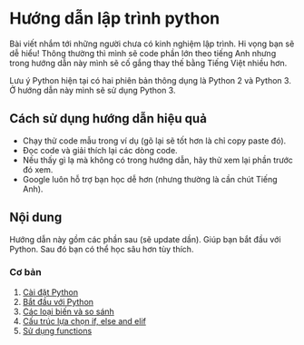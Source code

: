 # Hướng dẫn lập trình python

Bài viết nhắm tới những người chưa có kinh nghiệm lập trình. Hi vọng bạn sẽ dễ hiểu!
Thông thường thì mình sẽ code phần lớn theo tiếng Anh nhưng trong hướng dẫn này mình sẽ cố gắng thay thế bằng Tiếng Việt nhiều hơn.

Lưu ý Python hiện tại có hai phiên bản thông dụng là Python 2 và Python 3. Ở hướng dẫn này mình sẽ sử dụng Python 3. 

## Cách sử dụng hướng dẫn hiệu quả
- Chạy thử code mẫu trong ví dụ (gõ lại sẽ tốt hơn là chỉ copy paste đó).
- Đọc code và giải thích lại các dòng code. 
- Nếu thấy gì lạ mà không có trong hướng dẫn, hãy thử xem lại phần trước đó xem.
- Google luôn hỗ trợ bạn học dễ hơn (nhưng thường là cần chút Tiếng Anh).

## Nội dung

Hướng dẫn này gồm các phần sau (sẽ update dần).
Giúp bạn bắt đầu với Python. Sau đó bạn có thể học sâu hơn tùy thích.

### Cơ bản

1. [Cài đặt Python](basics/install-python.md)
2. [Bắt đầu với Python](basics/getting-started.md)
3. [Các loại biến và so sánh](basics/variables.md)
4. [Cấu trúc lựa chọn if, else and elif](basics/if.md)
6. [Sử dụng functions](basics/using-functions.md)

